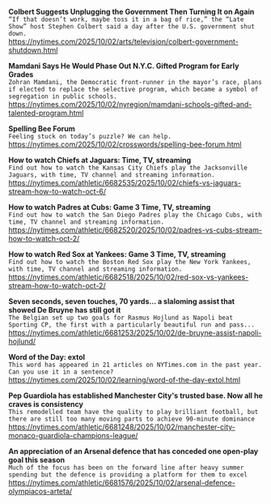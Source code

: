 **Colbert Suggests Unplugging the Government Then Turning It on Again**\
`“If that doesn’t work, maybe toss it in a bag of rice,” the “Late Show” host Stephen Colbert said a day after the U.S. government shut down.`\
https://nytimes.com/2025/10/02/arts/television/colbert-government-shutdown.html

**Mamdani Says He Would Phase Out N.Y.C. Gifted Program for Early Grades**\
`Zohran Mamdani, the Democratic front-runner in the mayor’s race, plans if elected to replace the selective program, which became a symbol of segregation in public schools.`\
https://nytimes.com/2025/10/02/nyregion/mamdani-schools-gifted-and-talented-program.html

**Spelling Bee Forum**\
`Feeling stuck on today’s puzzle? We can help.`\
https://nytimes.com/2025/10/02/crosswords/spelling-bee-forum.html

**How to watch Chiefs at Jaguars: Time, TV, streaming**\
`Find out how to watch the Kansas City Chiefs play the Jacksonville Jaguars, with time, TV channel and streaming information.`\
https://nytimes.com/athletic/6682535/2025/10/02/chiefs-vs-jaguars-stream-how-to-watch-oct-6/

**How to watch Padres at Cubs: Game 3 Time, TV, streaming**\
`Find out how to watch the San Diego Padres play the Chicago Cubs, with time, TV channel and streaming information.`\
https://nytimes.com/athletic/6682520/2025/10/02/padres-vs-cubs-stream-how-to-watch-oct-2/

**How to watch Red Sox at Yankees: Game 3 Time, TV, streaming**\
`Find out how to watch the Boston Red Sox play the New York Yankees, with time, TV channel and streaming information.`\
https://nytimes.com/athletic/6682518/2025/10/02/red-sox-vs-yankees-stream-how-to-watch-oct-2/

**Seven seconds, seven touches, 70 yards... a slaloming assist that showed De Bruyne has still got it**\
`The Belgian set up two goals for Rasmus Hojlund as Napoli beat Sporting CP, the first with a particularly beautiful run and pass...`\
https://nytimes.com/athletic/6681253/2025/10/02/de-bruyne-assist-napoli-hojlund/

**Word of the Day: extol**\
`This word has appeared in 21 articles on NYTimes.com in the past year. Can you use it in a sentence?`\
https://nytimes.com/2025/10/02/learning/word-of-the-day-extol.html

**Pep Guardiola has established Manchester City's trusted base. Now all he craves is consistency**\
`This remodelled team have the quality to play brilliant football, but there are still too many moving parts to achieve 90-minute dominance`\
https://nytimes.com/athletic/6681248/2025/10/02/manchester-city-monaco-guardiola-champions-league/

**An appreciation of an Arsenal defence that has conceded one open-play goal this season**\
`Much of the focus has been on the forward line after heavy summer spending but the defence is providing a platform for them to excel`\
https://nytimes.com/athletic/6681576/2025/10/02/arsenal-defence-olympiacos-arteta/

